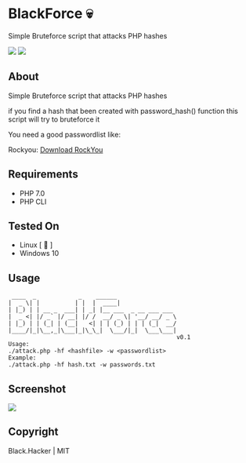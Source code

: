 # BlackForce 💀
Simple Bruteforce script that attacks PHP hashes

![](https://badgen.net/badge/version/0.1/blue) ![](https://badgen.net/github/license/BlackHacker511/BlackForce)
## About
Simple Bruteforce script that attacks PHP hashes

if you find a hash that been created with password_hash() function this script will try to bruteforce it

You need a good passwordlist like:

Rockyou: [Download RockYou](https://github.com/praetorian-code/Hob0Rules/blob/master/wordlists/rockyou.txt.gz)

## Requirements

+ PHP 7.0
+ PHP CLI

## Tested On
+ Linux [ 🐧 ]
+ Windows 10

## Usage
```
 ____  _            _    ______                 
|  _ \| |          | |  |  ____|                
| |_) | | __ _  ___| | _| |__ ___  _ __ ___ ___ 
|  _ <| |/ _` |/ __| |/ /  __/ _ \| '__/ __/ _ \
| |_) | | (_| | (__|   <| | | (_) | | | (_|  __/
|____/|_|\__,_|\___|_|\_\_|  \___/|_|  \___\___|
                                                v0.1
Usage:
./attack.php -hf <hashfile> -w <passwordlist>
Example:
./attack.php -hf hash.txt -w passwords.txt

```

## Screenshot
![](https://i.imgur.com/aRTI3x1.png)

## Copyright

Black.Hacker | MIT
